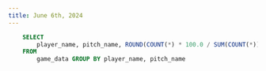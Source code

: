 ```yaml
---
title: June 6th, 2024
---
```


```sql pitch_type_perc
    SELECT 
        player_name, pitch_name, ROUND(COUNT(*) * 100.0 / SUM(COUNT(*)) OVER (PARTITION BY player_name), 2) AS Percent_Thrown
    FROM 
        game_data GROUP BY player_name, pitch_name
```

<DataTable data={pitch_type_perc} search=true/>




<BarChart 
    data={pitch_type_perc}
    x=player_name
    y=Percent_Thrown
    series=pitch_name
    type=grouped
/>
